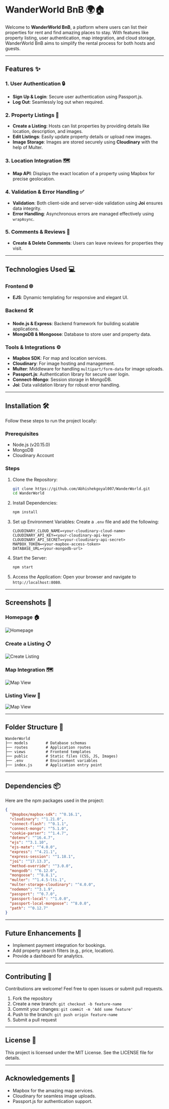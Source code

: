 # WanderWorld BnB 🌍🏠

Welcome to **WanderWorld BnB**, a platform where users can list their properties for rent and find amazing places to stay. With features like property listing, user authentication, map integration, and cloud storage, WanderWorld BnB aims to simplify the rental process for both hosts and guests.

---

## Features ✨

### 1. User Authentication 🔒
- **Sign Up & Login**: Secure user authentication using Passport.js.
- **Log Out**: Seamlessly log out when required.

### 2. Property Listings 🏡
- **Create a Listing**: Hosts can list properties by providing details like location, description, and images.
- **Edit Listings**: Easily update property details or upload new images.
- **Image Storage**: Images are stored securely using **Cloudinary** with the help of Multer.

### 3. Location Integration 🗺️
- **Map API**: Displays the exact location of a property using Mapbox for precise geolocation.

### 4. Validation & Error Handling ✅
- **Validation**: Both client-side and server-side validation using **Joi** ensures data integrity.
- **Error Handling**: Asynchronous errors are managed effectively using `wrapAsync`.

### 5. Comments & Reviews 💬
- **Create & Delete Comments**: Users can leave reviews for properties they visit.

---

## Technologies Used 💻

### Frontend 🌐
- **EJS**: Dynamic templating for responsive and elegant UI.

### Backend 🛠️
- **Node.js & Express**: Backend framework for building scalable applications.
- **MongoDB & Mongoose**: Database to store user and property data.

### Tools & Integrations ⚙️
- **Mapbox SDK**: For map and location services.
- **Cloudinary**: For image hosting and management.
- **Multer**: Middleware for handling `multipart/form-data` for image uploads.
- **Passport.js**: Authentication library for secure user login.
- **Connect-Mongo**: Session storage in MongoDB.
- **Joi**: Data validation library for robust error handling.

---

## Installation 🛠️

Follow these steps to run the project locally:

### Prerequisites
- Node.js (v20.15.0)
- MongoDB
- Cloudinary Account

### Steps

1. Clone the Repository:
   ```bash
   git clone https://github.com/Abhishekgoyal007/WanderWorld.git
   cd WanderWorld
   ```

2. Install Dependencies:
   ```bash
   npm install
   ```

3. Set up Environment Variables:
   Create a `.env` file and add the following:
   ```env
   CLOUDINARY_CLOUD_NAME=<your-cloudinary-cloud-name>
   CLOUDINARY_API_KEY=<your-cloudinary-api-key>
   CLOUDINARY_API_SECRET=<your-cloudinary-api-secret>
   MAPBOX_TOKEN=<your-mapbox-access-token>
   DATABASE_URL=<your-mongodb-url>
   ```

4. Start the Server:
   ```bash
   npm start
   ```

5. Access the Application:
   Open your browser and navigate to `http://localhost:8080`.

---

## Screenshots 📸

### Homepage 🏠
![Homepage](https://github.com/Abhishekgoyal007/WanderWorld/blob/main/assets/image.png?raw=true)

### Create a Listing 📋
![Create Listing](https://github.com/Abhishekgoyal007/WanderWorld/blob/main/assets/image%20copy.png?raw=true)

### Map Integration 🗺️
![Map View](https://github.com/Abhishekgoyal007/WanderWorld/blob/main/assets/image%20copy%202.png?raw=true)

### Listing View 📃
![Map View](https://github.com/Abhishekgoyal007/WanderWorld/blob/main/assets/image%20copy%203.png?raw=true)

---

## Folder Structure 📂

```
WanderWorld
├── models        # Database schemas
├── routes        # Application routes
├── views         # Frontend templates
├── public        # Static files (CSS, JS, Images)
├── .env          # Environment variables
├── index.js      # Application entry point
```

---

## Dependencies 📦
Here are the npm packages used in the project:

```json
{
  "@mapbox/mapbox-sdk": "^0.16.1",
  "cloudinary": "^1.21.0",
  "connect-flash": "^0.1.1",
  "connect-mongo": "^5.1.0",
  "cookie-parser": "^1.4.7",
  "dotenv": "^16.4.7",
  "ejs": "^3.1.10",
  "ejs-mate": "^4.0.0",
  "express": "^4.21.1",
  "express-session": "^1.18.1",
  "joi": "^17.13.3",
  "method-override": "^3.0.0",
  "mongodb": "^6.12.0",
  "mongoose": "^8.8.1",
  "multer": "^1.4.5-lts.1",
  "multer-storage-cloudinary": "^4.0.0",
  "nodemon": "^3.1.9",
  "passport": "^0.7.0",
  "passport-local": "^1.0.0",
  "passport-local-mongoose": "^8.0.0",
  "path": "^0.12.7"
}
```

---

## Future Enhancements 🚀
- Implement payment integration for bookings.
- Add property search filters (e.g., price, location).
- Provide a dashboard for analytics.

---

## Contributing 🤝
Contributions are welcome! Feel free to open issues or submit pull requests.

1. Fork the repository
2. Create a new branch: `git checkout -b feature-name`
3. Commit your changes: `git commit -m 'Add some feature'`
4. Push to the branch: `git push origin feature-name`
5. Submit a pull request

---

## License 📜
This project is licensed under the MIT License. See the LICENSE file for details.

---

## Acknowledgements 🙌
- Mapbox for the amazing map services.
- Cloudinary for seamless image uploads.
- Passport.js for authentication support.

